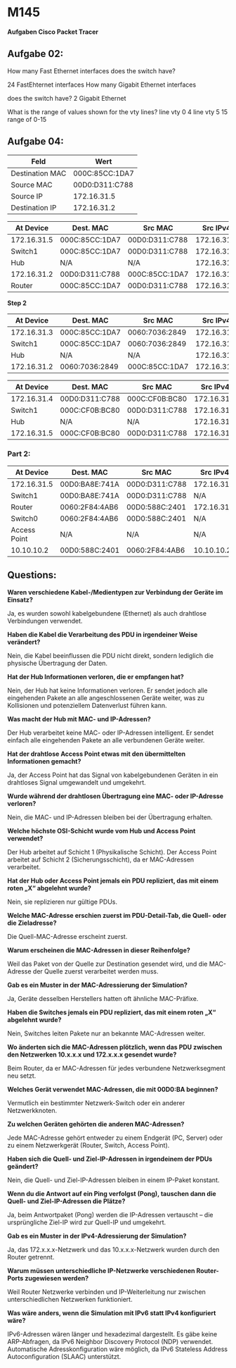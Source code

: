 # M145

**Aufgaben Cisco Packet Tracer**

## Aufgabe 02:

How many Fast Ethernet interfaces does the switch have?

24 FastEhternet interfaces
How many Gigabit Ethernet interfaces 

does the switch have?
2 Gigabit Ethernet

What is the range of values shown for the vty lines?
line vty 0 4
line vty 5 15
range of 0-15


## Aufgabe 04:


| Feld              | Wert             |
|-------------------|------------------|
| Destination MAC  | 000C:85CC:1DA7   |
| Source MAC       | 00D0:D311:C788   |
| Source IP        | 172.16.31.5      |
| Destination IP   | 172.16.31.2      |



| At Device     | Dest. MAC       | Src MAC        | Src IPv4     | Dest IPv4    |
|--------------|----------------|---------------|-------------|-------------|
| 172.16.31.5  | 000C:85CC:1DA7  | 00D0:D311:C788 | 172.16.31.5 | 172.16.31.2 |
| Switch1      | 000C:85CC:1DA7  | 00D0:D311:C788 | 172.16.31.5 | 172.16.31.2 |
| Hub          | N/A             | N/A            | 172.16.31.5 | 172.16.31.2 |
| 172.16.31.2  | 00D0:D311:C788  | 000C:85CC:1DA7 | 172.16.31.2 | 172.16.31.5 |
| Router       | 000C:85CC:1DA7  | 00D0:D311:C788 | 172.16.31.5 | 172.16.31.2 |

**Step 2**

| At Device     | Dest. MAC       | Src MAC        | Src IPv4     | Dest IPv4    |
|--------------|----------------|---------------|-------------|-------------|
| 172.16.31.3  | 000C:85CC:1DA7  | 0060:7036:2849 | 172.16.31.2 | 172.16.31.3 |
| Switch1      | 000C:85CC:1DA7  | 0060:7036:2849 | 172.16.31.2 | 172.16.31.3 |
| Hub          | N/A             | N/A            | 172.16.31.2 | 172.16.31.3 |
| 172.16.31.2  | 0060:7036:2849  | 000C:85CC:1DA7 | 172.16.31.3 | 172.16.31.2 |

| At Device     | Dest. MAC       | Src MAC        | Src IPv4     | Dest IPv4    |
|--------------|----------------|---------------|-------------|-------------|
| 172.16.31.4  | 00D0:D311:C788  | 000C:CF0B:BC80 | 172.16.31.4 | 172.16.31.5 |
| Switch1      | 000C:CF0B:BC80  | 00D0:D311:C788 | 172.16.31.4 | 172.16.31.5 |
| Hub          | N/A             | N/A            | 172.16.31.4 | 172.16.31.5 |
| 172.16.31.5  | 000C:CF0B:BC80  | 00D0:D311:C788 | 172.16.31.4 | 172.16.31.5 |

### Part 2:

| At Device     | Dest. MAC        | Src MAC          | Src IPv4   | Dest IPv4  |
|-------------------|---------------------|----------------------|---------------|---------------|
| 172.16.31.5  | 00D0:BA8E:741A       | 00D0:D311:C788       | 172.16.31.5   | 10.10.10.2    |
| Switch1      | 00D0:BA8E:741A       | 00D0:D311:C788       | N/A           | N/A           |
| Router       | 0060:2F84:4AB6       | 00D0:588C:2401       | 172.16.31.5   | 10.10.10.2    |
| Switch0      | 0060:2F84:4AB6       | 00D0:588C:2401       | N/A           | N/A           |
| Access Point | N/A                  | N/A                  | N/A           | N/A           |
| 10.10.10.2   | 00D0:588C:2401       | 0060:2F84:4AB6       | 10.10.10.2    | 172.16.31.5   |

## Questions:

**Waren verschiedene Kabel-/Medientypen zur Verbindung der Geräte im Einsatz?**

Ja, es wurden sowohl kabelgebundene (Ethernet) als auch drahtlose Verbindungen verwendet.

**Haben die Kabel die Verarbeitung des PDU in irgendeiner Weise verändert?**

Nein, die Kabel beeinflussen die PDU nicht direkt, sondern lediglich die physische Übertragung der Daten.

**Hat der Hub Informationen verloren, die er empfangen hat?**

Nein, der Hub hat keine Informationen verloren. Er sendet jedoch alle eingehenden Pakete an alle angeschlossenen Geräte weiter, was zu Kollisionen und potenziellem Datenverlust führen kann.

**Was macht der Hub mit MAC- und IP-Adressen?**

Der Hub verarbeitet keine MAC- oder IP-Adressen intelligent. Er sendet einfach alle eingehenden Pakete an alle verbundenen Geräte weiter.

**Hat der drahtlose Access Point etwas mit den übermittelten Informationen gemacht?**

Ja, der Access Point hat das Signal von kabelgebundenen Geräten in ein drahtloses Signal umgewandelt und umgekehrt.

**Wurde während der drahtlosen Übertragung eine MAC- oder IP-Adresse verloren?**

Nein, die MAC- und IP-Adressen bleiben bei der Übertragung erhalten.

**Welche höchste OSI-Schicht wurde vom Hub und Access Point verwendet?**

Der Hub arbeitet auf Schicht 1 (Physikalische Schicht).
Der Access Point arbeitet auf Schicht 2 (Sicherungsschicht), da er MAC-Adressen verarbeitet.

**Hat der Hub oder Access Point jemals ein PDU repliziert, das mit einem roten „X“ abgelehnt wurde?**

Nein, sie replizieren nur gültige PDUs.

**Welche MAC-Adresse erschien zuerst im PDU-Detail-Tab, die Quell- oder die Zieladresse?**

Die Quell-MAC-Adresse erscheint zuerst.

**Warum erscheinen die MAC-Adressen in dieser Reihenfolge?**

Weil das Paket von der Quelle zur Destination gesendet wird, und die MAC-Adresse der Quelle zuerst verarbeitet werden muss.

**Gab es ein Muster in der MAC-Adressierung der Simulation?**

Ja, Geräte desselben Herstellers hatten oft ähnliche MAC-Präfixe.

**Haben die Switches jemals ein PDU repliziert, das mit einem roten „X“ abgelehnt wurde?**

Nein, Switches leiten Pakete nur an bekannte MAC-Adressen weiter.

**Wo änderten sich die MAC-Adressen plötzlich, wenn das PDU zwischen den Netzwerken 10.x.x.x und 172.x.x.x gesendet wurde?**

Beim Router, da er MAC-Adressen für jedes verbundene Netzwerksegment neu setzt.

**Welches Gerät verwendet MAC-Adressen, die mit 00D0:BA beginnen?**

Vermutlich ein bestimmter Netzwerk-Switch oder ein anderer Netzwerkknoten.

**Zu welchen Geräten gehörten die anderen MAC-Adressen?**

Jede MAC-Adresse gehört entweder zu einem Endgerät (PC, Server) oder zu einem Netzwerkgerät (Router, Switch, Access Point).

**Haben sich die Quell- und Ziel-IP-Adressen in irgendeinem der PDUs geändert?**

Nein, die Quell- und Ziel-IP-Adressen bleiben in einem IP-Paket konstant.

**Wenn du die Antwort auf ein Ping verfolgst (Pong), tauschen dann die Quell- und Ziel-IP-Adressen die Plätze?**

Ja, beim Antwortpaket (Pong) werden die IP-Adressen vertauscht – die ursprüngliche Ziel-IP wird zur Quell-IP und umgekehrt.

**Gab es ein Muster in der IPv4-Adressierung der Simulation?**

Ja, das 172.x.x.x-Netzwerk und das 10.x.x.x-Netzwerk wurden durch den Router getrennt.

**Warum müssen unterschiedliche IP-Netzwerke verschiedenen Router-Ports zugewiesen werden?**

Weil Router Netzwerke verbinden und IP-Weiterleitung nur zwischen unterschiedlichen Netzwerken funktioniert.

**Was wäre anders, wenn die Simulation mit IPv6 statt IPv4 konfiguriert wäre?**

IPv6-Adressen wären länger und hexadezimal dargestellt.
Es gäbe keine ARP-Abfragen, da IPv6 Neighbor Discovery Protocol (NDP) verwendet.
Automatische Adresskonfiguration wäre möglich, da IPv6 Stateless Address Autoconfiguration (SLAAC) unterstützt.